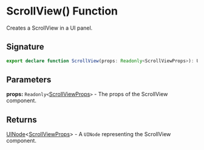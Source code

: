 # ScrollView() Function

Creates a ScrollView in a UI panel.

## Signature

```typescript
export declare function ScrollView(props: Readonly<ScrollViewProps>): UINode<ScrollViewProps>;
```

## Parameters

**props:** `Readonly<`[ScrollViewProps](https://developers.meta.com/horizon-worlds/reference/2.0.0/ui_scrollviewprops)`>` - The props of the ScrollView component.

## Returns

[UINode](https://developers.meta.com/horizon-worlds/reference/2.0.0/ui_uinode)<[ScrollViewProps](https://developers.meta.com/horizon-worlds/reference/2.0.0/ui_scrollviewprops)> - A `UINode` representing the ScrollView component.